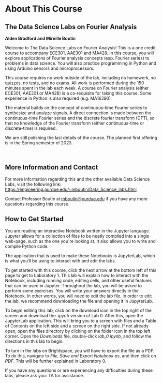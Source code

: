 # About This Course
## The Data Science Labs on Fourier Analysis
**Alden Bradford and Mireille Boutin**

Welcome to The Data Science Labs on Fourier Analysis! This is a one credit course to accompany ECE301, AAE301 and MA428. In this course, you will explore applications of Fourier analysis concepts (esp. Fourier series) to problems in data science. You will also practice programming in Python and using Arduino sensors and microprocessors. 

This course requires no work outside of the lab, including no homework, no quizzes, no tests, and no exams. All work is performed during the 150 minutes spent in the lab each week. A course on Fourier analysis (either ECE301, AAE301 or MA428) is a co-requisite for taking this course. Some experience in Python is also required (e.g. MA16290)

The material builds on the concept of continuous-time Fourier series to synthesize and analyze signals. A direct connection is made between the continuous-time Fourier series and the discrete fourier transform (DFT), so that no knowledge of the Fourier transform (either continuous-time or discrete-time) is required. 

We are still polishing the last details of the course. The planned first offering is in the Spring semester of 2023. 

<br>

## More Information and Contact

For more information regarding this and the other available Data Science Labs, visit the following link: 
https://engineering.purdue.edu/~mboutin/Data_Science_labs.html

Contact Professor Boutin at mboutin@purdue.edu if you have any more questions regarding this course.
<br>

## How to Get Started

You are reading an interactive Notebook written in the Jupyter language. Jupyter allows for a collection of files to be neatly compiled into a single web-page, such as the one you're looking at. It also allows you to write and compile Python code. 

The application that is used to make these Notebooks is JupyterLab, which is what you'll be using to interact with and edit the labs. 

To get started with this course, click the next arrow at the bottom left of this page to get to Laboratory 1. This lab will explain how to interact with the Notebook, including running code, editing cells, and other useful features that can be used in Jupyter. Throughout the lab, you will be asked to perform some exercises. You will write your answers directly in the Notebook. In other words, you will need to edit the lab file. In order to edit the lab, we recommend downloading the file and opening it in JupyterLab.

To begin editing this lab, click on the download icon in the top right of the screen and download the *.ipynb* version of Lab 0. After this, open the JupyterLab application. This will bring you to a screen with files and a Table of Contents on the left side and a screen on the right side. If not already open, open the files directory by clicking on the folder icon in the top left corner. Open the *Downloads* file, double-click *lab_0.ipynb*, and follow the directions in this lab to begin.

To turn in the labs on Brightspace, you will have to export the file as a PDF. To do this, navigate to *File*, *Save and Export Notebook as*, and then click on *PDF*. This will be further explained in Laboratory 0.

If you have any questions or are experiencing any difficulties during these labs, please ask your TA for assistance.

